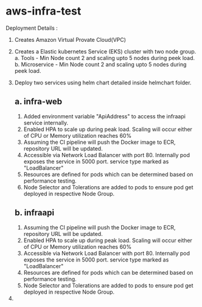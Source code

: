 # aws-infra-test

Deployment Details : 

1. Creates Amazon Virtual Provate Cloud(VPC)
2. Creates a Elastic kubernetes Service (EKS) cluster with two node group.
   a. Tools - Min Node count 2 and scaling upto 5 nodes during peek load. 
   b. Microservice - Min Node count 2 and scaling upto 5 nodes during peek load. 
3. Deploy two services using helm chart detailed inside helmchart folder.
   
   ## a. infra-web
   
     1. Added environment variable "ApiAddress" to access the infraapi service internally.
     2. Enabled HPA to scale up during peak load. Scaling will occur either of CPU or Memory utilization reaches 60%
     3. Assuming the CI pipeline will push the Docker image to ECR, repository URL will be updated.
     4. Accessible via Network Load Balancer with port 80. Internally pod exposes the service in 5000 port. service type marked as "LoadBalancer"
     5. Resources are defined for pods which can be determined based on performance testing.
     6. Node Selector and Tolerations are added to pods to ensure pod get deployed in respective Node Group.
        
   ## b. infraapi
      
     1. Assuming the CI pipeline will push the Docker image to ECR, repository URL will be updated.
     2. Enabled HPA to scale up during peak load. Scaling will occur either of CPU or Memory utilization reaches 60%
     3. Accessible via Network Load Balancer with port 80. Internally pod exposes the service in 5000 port. service type marked as "LoadBalancer"
     4. Resources are defined for pods which can be determined based on performance testing.
     5. Node Selector and Tolerations are added to pods to ensure pod get deployed in respective Node Group. 
        
5.  
